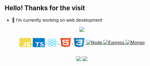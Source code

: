 ## Hello! Thanks for the visit

- 🔭 I’m currently working on web development

<div align="center">
  <a href="https://github.com/leobenevids">
 
  <img height="180em" src="https://github-readme-stats.vercel.app/api/top-langs/?username=leobenevids&layout=compact&langs_count=6&theme=radical&hide=python"/>
</div>

<div  align="center"><br>
  <img align="center" alt="Js" height="30" width="40" src="https://raw.githubusercontent.com/devicons/devicon/master/icons/javascript/javascript-plain.svg">
  <img align="center" alt="Ts" height="30" width="40" src="https://raw.githubusercontent.com/devicons/devicon/master/icons/typescript/typescript-plain.svg">
  <img align="center" alt="React" height="30" width="40" src="https://raw.githubusercontent.com/devicons/devicon/master/icons/react/react-original.svg">
  <img align="center" alt="HTML" height="30" width="40" src="https://raw.githubusercontent.com/devicons/devicon/master/icons/html5/html5-original.svg">
  <img align="center" alt="CSS" height="30" width="40" src="https://raw.githubusercontent.com/devicons/devicon/master/icons/css3/css3-original.svg">
  <img align="center" alt="Node" height="30" width="40" src="https://cdn.jsdelivr.net/gh/devicons/devicon/icons/nodejs/nodejs-original.svg">
  <img align="center" alt="Express" height="30" width="40" src="https://cdn.jsdelivr.net/gh/devicons/devicon/icons/express/express-original.svg" />
  <img align="center" alt="Mongo" height="30" width="40" src="https://cdn.jsdelivr.net/gh/devicons/devicon/icons/mongodb/mongodb-original.svg">
</div>

  ##
  
<div  align="center"> 
  <a href="https://www.linkedin.com/in/leonardobenevids-" target="_blank"><img src="https://img.shields.io/badge/-LinkedIn-%230077B5?style=for-the-badge&logo=linkedin&logoColor=white" target="_blank"></a>
  <a href="mailto:leonardo98_@outlook.com"><img src="https://img.shields.io/badge/Microsoft_Outlook-0078D4?style=for-the-badge&logo=microsoft-outlook&logoColor=white" /></a>
</div>
